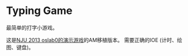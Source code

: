 # Typing Game

最简单的打字小游戏。

这是[NJU 2013 oslab0的演示游戏](https://github.com/NJU-ProjectN/os-lab0)的AM移植版本。
需要正确的IOE (计时、绘图、键盘)。
